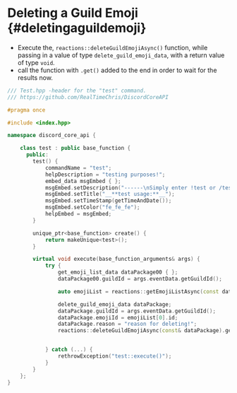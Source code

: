 Deleting a Guild Emoji {#deletingaguildemoji}
============
- Execute the, `reactions::deleteGuildEmojiAsync()` function, while passing in a value of type `delete_guild_emoji_data`, with a return value of type `void`.
- call the function with `.get()` added to the end in order to wait for the results now.

```cpp
/// Test.hpp -header for the "test" command.
/// https://github.com/RealTimeChris/DiscordCoreAPI

#pragma once

#include <index.hpp>

namespace discord_core_api {

	class test : public base_function {
	  public:
		test() {
			commandName = "test";
			helpDescription = "testing purposes!";
			embed_data msgEmbed { };
			msgEmbed.setDescription("------\nSimply enter !test or /test!\n------");
			msgEmbed.setTitle("__**test usage:**__");
			msgEmbed.setTimeStamp(getTimeAndDate());
			msgEmbed.setColor("fe_fe_fe");
			helpEmbed = msgEmbed;
		}

		unique_ptr<base_function> create() {
			return makeUnique<test>();
		}

		virtual void execute(base_function_arguments& args) {
			try {
				get_emoji_list_data dataPackage00 { };
				dataPackage00.guildId = args.eventData.getGuildId();

				auto emojiList = reactions::getEmojiListAsync(const dataPackage00).get();

				delete_guild_emoji_data dataPackage;
				dataPackage.guildId = args.eventData.getGuildId();
				dataPackage.emojiId = emojiList[0].id;
				dataPackage.reason = "reason for deleting!";
				reactions::deleteGuildEmojiAsync(const& dataPackage).get();


			} catch (...) {
				rethrowException("test::execute()");
			}
		}
	};
}
```
